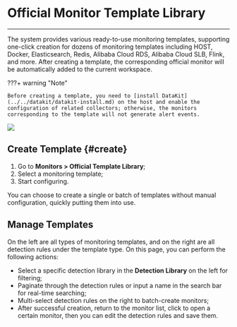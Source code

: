 # Official Monitor Template Library
---


The system provides various ready-to-use monitoring templates, supporting one-click creation for dozens of monitoring templates including HOST, Docker, Elasticsearch, Redis, Alibaba Cloud RDS, Alibaba Cloud SLB, Flink, and more. After creating a template, the corresponding official monitor will be automatically added to the current workspace.

???+ warning "Note"

    Before creating a template, you need to [install DataKit](../../datakit/datakit-install.md) on the host and enable the configuration of related collectors; otherwise, the monitors corresponding to the template will not generate alert events.

![](../img/monitor_template.png)

## Create Template {#create}


1. Go to **Monitors > Official Template Library**;
2. Select a monitoring template;
3. Start configuring.

You can choose to create a single or batch of templates without manual configuration, quickly putting them into use.

## Manage Templates

On the left are all types of monitoring templates, and on the right are all detection rules under the template type. On this page, you can perform the following actions:

- Select a specific detection library in the **Detection Library** on the left for filtering;
- Paginate through the detection rules or input a name in the search bar for real-time searching;
- Multi-select detection rules on the right to batch-create monitors;
- After successful creation, return to the monitor list, click to open a certain monitor, then you can edit the detection rules and save them.
